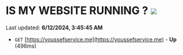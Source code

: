 # IS MY WEBSITE RUNNING ? [![](https://img.shields.io/static/v1?label=Sponsor&message=%E2%9D%A4&logo=GitHub&color=%23fe8e86)](https://github.com/sponsors/Youssef-Lehmam)

Last updated: **6/12/2024, 3:45:45 AM**

- `GET` [https://youssefservice.me](https://youssefservice.me) - **Up** (496ms)
